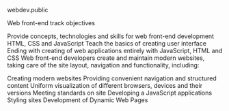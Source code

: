webdev.public

Web front-end track objectives

Provide concepts, technologies and skills for web front-end development
HTML, CSS and JavaScript
Teach the basics of creating user interface
Ending with creating of web applications entirely with JavaScript, HTML and CSS
Web front-end developers create and maintain modern websites, taking care of the site layout, navigation and functionality, including:

Creating modern websites
Providing convenient navigation and structured content
Uniform visualization of different browsers, devices and their versions
Meeting standards on site
Developing a JavaScript applications Styling sites
Development of Dynamic Web Pages
